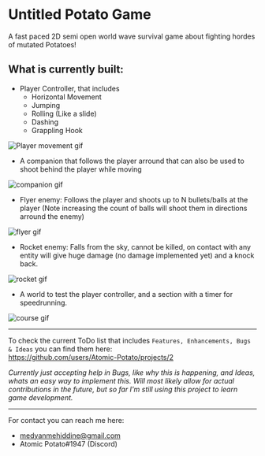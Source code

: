 # Untitled Potato Game
A fast paced 2D semi open world wave survival game about fighting hordes of mutated Potatoes!

## What is currently built:
- Player Controller, that includes
  - Horizontal Movement
  - Jumping
  - Rolling (Like a slide)
  - Dashing
  - Grappling Hook
 
 ![Player movement gif](https://user-images.githubusercontent.com/55362397/195272106-9dcaeb1f-1dc7-4b0f-ae77-17873ad9dfb7.gif)


- A companion that follows the player arround that can also be used to shoot behind the player while moving

![companion gif](https://user-images.githubusercontent.com/55362397/195274148-2c5689b3-f554-41bd-96ce-eedac8fa6167.gif)

- Flyer enemy: Follows the player and shoots up to N bullets/balls at the player (Note increasing the count of balls will shoot them in directions arround the enemy)

![flyer gif](https://user-images.githubusercontent.com/55362397/195274188-3392ea93-5f46-4eed-a0d4-944e380f9acb.gif)

- Rocket enemy: Falls from the sky, cannot be killed, on contact with any entity will give huge damage (no damage implemented yet) and a knock back.

![rocket gif](https://user-images.githubusercontent.com/55362397/195275522-35950a9b-0b1d-408a-854a-6e7c58d0c63a.gif)

- A world to test the player controller, and a section with a timer for speedrunning.

![course gif](https://user-images.githubusercontent.com/55362397/195274245-5f329c1b-b7fb-4904-844c-dc8673497581.gif)

---

To check the current ToDo list that includes `Features, Enhancements, Bugs & Ideas` you can find them here: <br />
https://github.com/users/Atomic-Potato/projects/2

_Currently just accepting help in Bugs, like why this is happening, and Ideas, whats an easy way to implement this. Will most likely allow for actual contributions in the future, but so far I'm still using this project to learn game development._

---

For contact you can reach me here:
- medyanmehiddine@gmail.com
- Atomic Potato#1947 (Discord)
